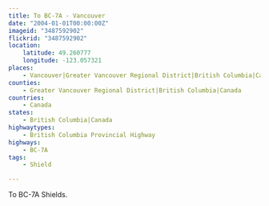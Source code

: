 ```yaml
---
title: To BC-7A - Vancouver
date: "2004-01-01T00:00:00Z"
imageid: "3487592902"
flickrid: "3487592902"
location:
    latitude: 49.260777
    longitude: -123.057321
places:
    - Vancouver|Greater Vancouver Regional District|British Columbia|Canada
counties:
    - Greater Vancouver Regional District|British Columbia|Canada
countries:
    - Canada
states:
    - British Columbia|Canada
highwaytypes:
    - British Columbia Provincial Highway
highways:
    - BC-7A
tags:
    - Shield

---
```

To BC-7A Shields.